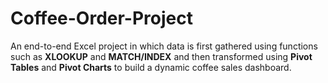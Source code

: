 # Coffee-Order-Project
An end-to-end Excel project in which data is first gathered using functions such as **XLOOKUP** and **MATCH/INDEX** and then transformed using **Pivot Tables** and **Pivot Charts**
to build a dynamic coffee sales dashboard.
